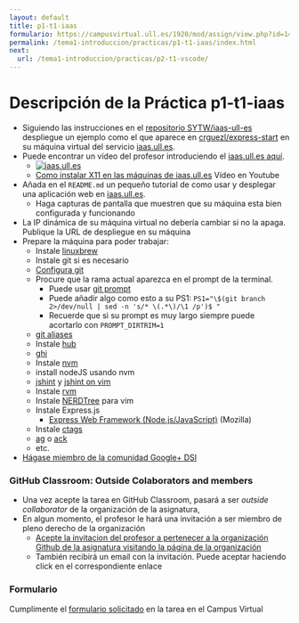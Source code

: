 ```yaml
---
layout: default
title: p1-t1-iaas
formulario: https://campusvirtual.ull.es/1920/mod/assign/view.php?id=14697
permalink: /tema1-introduccion/practicas/p1-t1-iaas/index.html
next:
  url: /tema1-introduccion/practicas/p2-t1-vscode/
---
```


# Descripción de la Práctica p1-t1-iaas

* Siguiendo las instrucciones en el  [repositorio SYTW/iaas-ull-es](https://github.com/SYTW/iaas-ull-es) despliegue un ejemplo como el que aparece en [crguezl/express-start](https://github.com/crguezl/express-start) en su máquina virtual del servicio [iaas.ull.es](https://iaas.ull.es).
* Puede encontrar un vídeo del profesor introduciendo el [iaas.ull.es aquí](https://youtu.be/qKHgbV0lYbA).
    - [![iaas.ull.es](http://i3.ytimg.com/vi/qKHgbV0lYbA/hqdefault.jpg)](https://youtu.be/qKHgbV0lYbA)
    - [Como instalar X11 en las máquinas de iaas.ull.es](https://youtu.be/m2y0gq35Ujc) Vídeo en Youtube
* Añada en el `README.md` un pequeño tutorial de como usar y desplegar una aplicación web en [iaas.ull.es](https://iaas.ull.es).
  - Haga capturas de pantalla que muestren que su máquina esta bien configurada y funcionando
* La IP dinámica de su máquina virtual no debería cambiar si no la apaga. Publique la URL de despliegue en su máquina
* Prepare la máquina para poder trabajar:
  - Instale [linuxbrew](http://linuxbrew.sh/)
  - Instale git si es necesario
  - [Configura git](https://git-scm.com/book/es/v1/Empezando-Configurando-Git-por-primera-vez)
  - Procure que la rama actual aparezca en el prompt de la terminal. 
     - Puede usar [git prompt](https://github.com/git/git/blob/master/contrib/completion/git-prompt.sh)
     - Puede añadir algo como esto a su PS1: `PS1="\$(git branch 2>/dev/null | sed -n 's/* \(.*\)/\1 /p')$ "`
     - Recuerde que si su prompt es muy largo siempre puede acortarlo con `PROMPT_DIRTRIM=1`
  - [git aliases](https://git-scm.com/book/tr/v2/Git-Basics-Git-Aliases)
  - Instale [hub](https://github.com/github/hub)
  - [ghi](https://github.com/stephencelis/ghi)
  - Instale [nvm](https://github.com/creationix/nvm)
  - install nodeJS usando nvm
  - [jshint](http://jshint.com/install/) y [jshint on vim](https://coderwall.com/p/zfhquw/jshint-in-vim)
  - Instale [rvm](https://github.com/rvm/ubuntu_rvm)
  - Instale [NERDTree](https://github.com/scrooloose/nerdtree) para vim
  - Instale Express.js
      - [Express Web Framework (Node.js/JavaScript)](https://developer.mozilla.org/en-US/docs/Learn/Server-side/Express_Nodejs) (Mozilla)
  - Instale [ctags](https://courses.cs.washington.edu/courses/cse451/10au/tutorials/tutorial_ctags.html)
  - [ag](http://conqueringthecommandline.com/book/ack_ag) o [ack](http://conqueringthecommandline.com/book/ack_ag)
  - etc. 
* [Hágase miembro de la comunidad Google+ DSI](https://plus.google.com/u/2/communities/101210698918846038099)

### GitHub Classroom: Outside Colaborators and members

* Una vez acepte la tarea en GitHub Classroom, pasará a ser *outside collaborator* de la organización de la asignatura,
* En algun momento, el profesor le hará una invitación a ser miembro de pleno derecho de la organización
    - [Acepte la invitacion del profesor a pertenecer a la organización Github de la asignatura visitando la página de la organización](https://github.com/ULL-ESIT-DSI-1920/)
    - También recibirá un email con la invitación. Puede aceptar haciendo click en el correspondiente enlace

### Formulario

Cumplimente el [formulario solicitado]({{page.formulario}}) en la tarea en el Campus Virtual